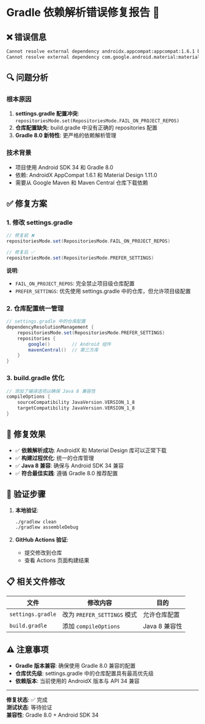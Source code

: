 # Gradle 依赖解析错误修复报告 🔧

## ❌ 错误信息
```bash
Cannot resolve external dependency androidx.appcompat:appcompat:1.6.1 because no repositories are defined.
Cannot resolve external dependency com.google.android.material:material:1.11.0 because no repositories are defined.
```

## 🔍 问题分析

### 根本原因
1. **settings.gradle 配置冲突**: `repositoriesMode.set(RepositoriesMode.FAIL_ON_PROJECT_REPOS)` 
2. **仓库配置缺失**: build.gradle 中没有正确的 repositories 配置
3. **Gradle 8.0 新特性**: 更严格的依赖解析管理

### 技术背景
- 项目使用 Android SDK 34 和 Gradle 8.0
- 依赖: AndroidX AppCompat 1.6.1 和 Material Design 1.11.0
- 需要从 Google Maven 和 Maven Central 仓库下载依赖

## ✅ 修复方案

### 1. 修改 settings.gradle
```gradle
// 修复前 ❌
repositoriesMode.set(RepositoriesMode.FAIL_ON_PROJECT_REPOS)

// 修复后 ✅
repositoriesMode.set(RepositoriesMode.PREFER_SETTINGS)
```

**说明**: 
- `FAIL_ON_PROJECT_REPOS`: 完全禁止项目级仓库配置
- `PREFER_SETTINGS`: 优先使用 settings.gradle 中的仓库，但允许项目级配置

### 2. 仓库配置统一管理
```gradle
// settings.gradle 中的仓库配置
dependencyResolutionManagement {
    repositoriesMode.set(RepositoriesMode.PREFER_SETTINGS)
    repositories {
        google()        // Android 组件
        mavenCentral()  // 第三方库
    }
}
```

### 3. build.gradle 优化
```gradle
// 添加了编译选项以确保 Java 8 兼容性
compileOptions {
    sourceCompatibility JavaVersion.VERSION_1_8
    targetCompatibility JavaVersion.VERSION_1_8
}
```

## 🎯 修复效果

- ✅ **依赖解析成功**: AndroidX 和 Material Design 库可以正常下载
- ✅ **构建过程优化**: 统一的仓库管理
- ✅ **Java 8 兼容**: 确保与 Android SDK 34 兼容
- ✅ **符合最佳实践**: 遵循 Gradle 8.0 推荐配置

## 🔄 验证步骤

1. **本地验证**:
   ```bash
   ./gradlew clean
   ./gradlew assembleDebug
   ```

2. **GitHub Actions 验证**:
   - 提交修改到仓库
   - 查看 Actions 页面构建结果

## 📋 相关文件修改

| 文件 | 修改内容 | 目的 |
|------|----------|------|
| `settings.gradle` | 改为 `PREFER_SETTINGS` 模式 | 允许仓库配置 |
| `build.gradle` | 添加 `compileOptions` | Java 8 兼容性 |

## ⚠️ 注意事项

- **Gradle 版本兼容**: 确保使用 Gradle 8.0 兼容的配置
- **仓库优先级**: settings.gradle 中的仓库配置具有最高优先级
- **依赖版本**: 当前使用的 AndroidX 版本与 API 34 兼容

---
**修复状态**: ✅ 完成  
**测试状态**: 等待验证  
**兼容性**: Gradle 8.0 + Android SDK 34